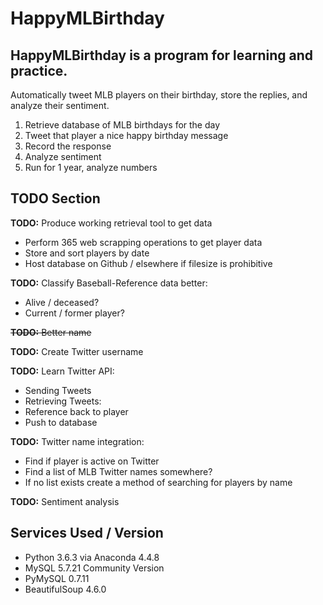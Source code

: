 


# HappyMLBirthday

## HappyMLBirthday is a program for learning and practice.

Automatically tweet MLB players on their birthday, store the replies, and analyze their sentiment.

1. Retrieve database of MLB birthdays for the day
2. Tweet that player a nice happy birthday message
3. Record the response
4. Analyze sentiment
5. Run for 1 year, analyze numbers

## TODO Section

**TODO:** Produce working retrieval tool to get data
- Perform 365 web scrapping operations to get player data
- Store and sort players by date
- Host database on Github / elsewhere if filesize is prohibitive

**TODO:** Classify Baseball-Reference data better:
- Alive / deceased?
- Current / former player?

~~**TODO:** Better name~~

**TODO:** Create Twitter username

**TODO:** Learn Twitter API:
- Sending Tweets
- Retrieving Tweets:
- Reference back to player
- Push to database

**TODO:** Twitter name integration:
- Find if player is active on Twitter
- Find a list of MLB Twitter names somewhere?
- If no list exists create a method of searching for players by name

**TODO:** Sentiment analysis

## Services Used / Version

- Python 3.6.3 via Anaconda 4.4.8
- MySQL 5.7.21 Community Version
- PyMySQL 0.7.11
 - BeautifulSoup 4.6.0

